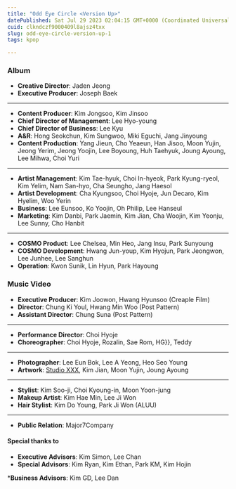 ```yaml
---
title: "Odd Eye Circle <Version Up>"
datePublished: Sat Jul 29 2023 02:04:15 GMT+0000 (Coordinated Universal Time)
cuid: clkndczf9000409l8ajsz4txx
slug: odd-eye-circle-version-up-1
tags: kpop

---
```


### Album

-   **Creative Director**: Jaden Jeong
-   **Executive Producer**: Joseph Baek

----

-   **Content Producer**: Kim Jongsoo, Kim Jinsoo
-   **Chief Director of Management**: Lee Hyo-young
-   **Chief Director of Business**: Lee Kyu
-   **A&R**: Hong Seokchun, Kim Sungwoo, Miki Eguchi, Jang Jinyoung
-   **Content Production**: Yang Jieun, Cho Yeaeun, Han Jisoo, Moon
    Yujin, Jeong Yerim, Jeong Yoojin, Lee Boyoung, Huh Taehyuk, Joung
    Ayoung, Lee Mihwa, Choi Yuri

----

-   **Artist Management**: Kim Tae-hyuk, Choi In-hyeok, Park
    Kyung-ryeol, Kim Yelim, Nam San-hyo, Cha Seungho, Jang Haesol
-   **Artist Development**: Cha Kyungsoo, Choi Hyoje, Jun Decaro, Kim
    Hyelim, Woo Yerin
-   **Business**: Lee Eunsoo, Ko Yoojin, Oh Philip, Lee Hanseul
-   **Marketing**: Kim Danbi, Park Jaemin, Kim Jian, Cha Woojin, Kim
    Yeonju, Lee Sunny, Cho Hanbit

----

-   **COSMO Product**: Lee Chelsea, Min Heo, Jang Insu, Park Sunyoung
-   **COSMO Development**: Hwang Jun-youp, Kim Hyojun, Park Jeongwon,
    Lee Junhee, Lee Sanghun
-   **Operation**: Kwon Sunik, Lin Hyun, Park Hayoung

### Music Video

-   **Executive Producer**: Kim Joowon, Hwang Hyunsoo (Creaple Film)
-   **Director**: Chung Ki Youl, Hwang Min Woo (Post Pattern)
-   **Assistant Director**: Chung Suna (Post Pattern)

----

-   **Performance Director**: Choi Hyoje
-   **Choreographer**: Choi Hyoje, Rozalin, Sae Rom, HG}}, Teddy

------------------------------------------------------------------------

-   **Photographer**: Lee Eun Bok, Lee A Yeong, Heo Seo Young
-   **Artwork**: [Studio XXX](https://studio-xxx.com), Kim Jian, Moon
    Yujin, Joung Ayoung

----

-   **Stylist**: Kim Soo-ji, Choi Kyoung-in, Moon Yoon-jung
-   **Makeup Artist**: Kim Hae Min, Lee Ji Won
-   **Hair Stylist**: Kim Do Young, Park Ji Won (ALUU)

------------------------------------------------------------------------

-   **Public Relation**: Major7Company

#### Special thanks to

-   **Executive Advisors**: Kim Simon, Lee Chan
-   **Special Advisors**: Kim Ryan, Kim Ethan, Park KM, Kim Hojin

\***Business Advisors**: Kim GD, Lee Dan